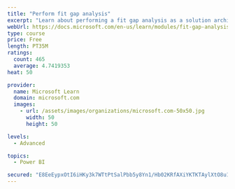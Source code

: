 ```yaml
---
title: "Perform fit gap analysis"
excerpt: "Learn about performing a fit gap analysis as a solution architect for Dynamics 365 and Microsoft Power Platform."
webUrl: https://docs.microsoft.com/en-us/learn/modules/fit-gap-analysis/
type: course
price: Free
length: PT35M
ratings:
  count: 465
  average: 4.7419353
heat: 50

provider:
  name: Microsoft Learn
  domain: microsoft.com
  images:
    - url: /assets/images/organizations/microsoft.com-50x50.jpg
      width: 50
      height: 50

levels:
  - Advanced

topics:
  - Power BI

secured: "E8EeEypxOtI6iHKy3k7WTtPtSalPbb5y8Yn1/Hb02KRfAXiYKTKTAylXtO8u1WcT46rxqhl5no4BlasOLN6uJrrylqYjcXNBGpnPZaOnVuBMitgnOFd+mY/jU5nA2Em6xb4kbXidz3grKp0FXHHNv6KEqXuhfPOEAS9/xVXpHBwffoKMVigSdvpOAlA57/VOPqa808qZwr/Fa//1KnB3K+k2OypYZuBPQs5D1mXaTEBhKHDOKUyKOhdSci83A2RP7ccv9m+LuBoLr0CBNLA2L7XC7QCVCkUTG8qGlPzPhPM5/F4NiLa/xPszArEYwZN3z/cuqR6f2RxsLat+YYZwuftGimK4LxIObsultPm0ls2cvdzX2NE1FFwlKiQpXeVlN7z1h/HH3yT7W8bW0oQq4YBzHyXfKUCJO509sIStyZk=;9U14RunaYcHfe6ZuJ0EOqQ=="
---
```


